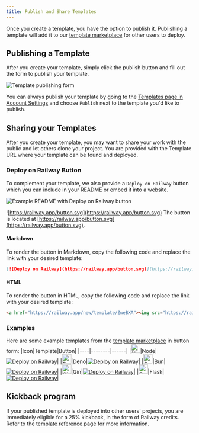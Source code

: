 ```yaml
---
title: Publish and Share Templates
---
```


Once you create a template, you have the option to publish it. Publishing a template will add it to our <a href="https://railway.app/templates" target="_blank">template marketplace</a> for other users to deploy.

## Publishing a Template

After you create your template, simply click the publish button and fill out the form to publish your template.

<Image src="https://res.cloudinary.com/railway/image/upload/v1680281251/CleanShot_2023-03-31_at_20.46.28_2x_tjjpna.png"
  alt="Template publishing form"
  layout="intrinsic"
  width={510}
  height={800}
  quality={80}
/>

You can always publish your template by going to the <a href="https://railway.app/account/templates" target="_blank">Templates page in Account Settings</a> and choose `Publish` next to the template you'd like to publish.

## Sharing your Templates

After you create your template, you may want to share your work with the public and let others clone your project. You are provided with the Template URL where your template can be found and deployed.

### Deploy on Railway Button 

To complement your template, we also provide a `Deploy on Railway` button which you can include in your README or embed it into a website.

<Image src="https://res.cloudinary.com/railway/image/upload/v1676438967/docs/deploy-on-railway-readme_iwcjjw.png" width={714} height={467} alt="Example README with Deploy on Railway button" />

![https://railway.app/button.svg](https://railway.app/button.svg)
The button is located at [https://railway.app/button.svg](https://railway.app/button.svg).

#### Markdown
To render the button in Markdown, copy the following code and replace the link with your desired template:
```md
[![Deploy on Railway](https://railway.app/button.svg)](https://railway.app/new/template/ZweBXA)
```

#### HTML
To render the button in HTML, copy the following code and replace the link with your desired template:
```html
<a href="https://railway.app/new/template/ZweBXA"><img src="https://railway.app/button.svg" alt="Deploy on Railway" /></a>
```

### Examples

Here are some example templates from the <a href="https://railway.app/templates" target="_blank">template marketplace</a> in button form:
|Icon|Template|Button|
|----|--------|------|
|<img src="https://devicons.railway.app/i/nodejs.svg" alt="Node" width="25" height="25" />|Node|[![Deploy on Railway](https://railway.app/button.svg)](https://railway.app/new/template/ZweBXA)|
|<img src="https://devicons.railway.app/i/deno.svg" alt="Deno" width="25" height="25" />|Deno|[![Deploy on Railway](https://railway.app/button.svg)](https://railway.app/new/template/LsaSsU)|
|<img src="https://devicons.railway.app/i/bun.svg" alt="Bun" width="25" height="25" />|Bun|[![Deploy on Railway](https://railway.app/button.svg)](https://railway.app/new/template/gxxk5g)|
|<img src="https://devicons.railway.app/i/go.svg" alt="Gin" width="25" height="25" />|Gin|[![Deploy on Railway](https://railway.app/button.svg)](https://railway.app/new/template/dTvvSf)|
|<img src="https://devicons.railway.app/i/flask-dark.svg" alt="Flask" width="25" height="25" />|Flask|[![Deploy on Railway](https://railway.app/button.svg)](https://railway.app/new/template/zUcpux)|


## Kickback program

If your published template is deployed into other users' projects, you are immediately eligible for a 25% kickback, in the form of Railway credits.  Refer to the [template reference page](/reference/templates#kickback-program) for more information.